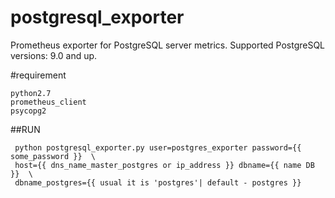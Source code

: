 # postgresql_exporter
Prometheus exporter for PostgreSQL server metrics. Supported PostgreSQL versions: 9.0 and up.

#requirement
  ```
  python2.7
  prometheus_client
  psycopg2
```
##RUN
 ```
  python postgresql_exporter.py user=postgres_exporter password={{ some_password }}  \
  host={{ dns_name_master_postgres or ip_address }} dbname={{ name DB }}  \
  dbname_postgres={{ usual it is 'postgres'| default - postgres }}
 ```
